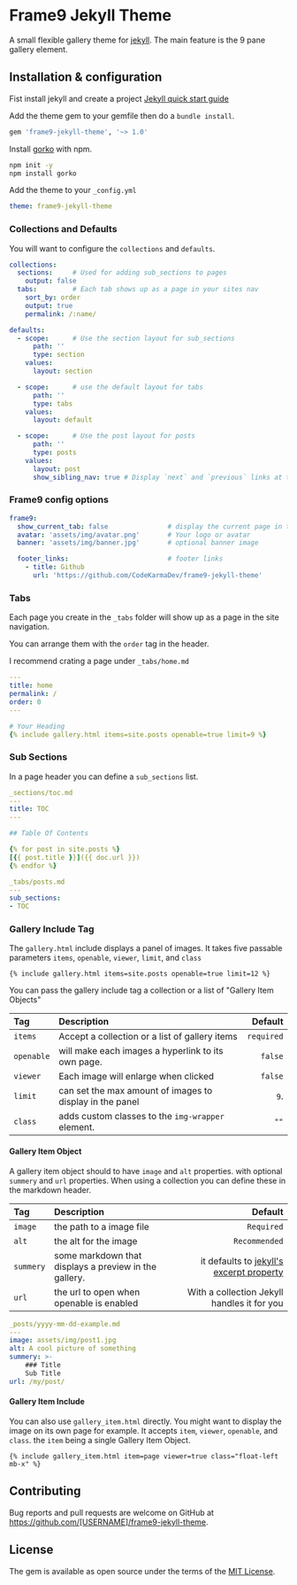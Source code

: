 # Frame9 Jekyll Theme

A small flexible gallery theme for [jekyll](https://jekyllrb.com/).
The main feature is the 9 pane gallery element.



## Installation & configuration

Fist install jekyll and create a project
[Jekyll quick start guide](https://jekyllrb.com/docs/)

Add the theme gem to your gemfile then do a `bundle install`.
```ruby
gem 'frame9-jekyll-theme', '~> 1.0'
```

Install [gorko](https://github.com/andy-piccalilli/gorko) with npm.
```bash
npm init -y
npm install gorko
```


Add the theme to your `_config.yml`
```yml
theme: frame9-jekyll-theme
```

### Collections and Defaults
You will want to configure the `collections` and `defaults`.

```yml
collections:
  sections:     # Used for adding sub_sections to pages
    output: false       
  tabs:         # Each tab shows up as a page in your sites nav
    sort_by: order
    output: true
    permalink: /:name/

defaults:
  - scope:      # Use the section layout for sub_sections
      path: ''
      type: section
    values:
      layout: section

  - scope:      # use the default layout for tabs
      path: ''
      type: tabs
    values:
      layout: default

  - scope:      # Use the post layout for posts
      path: ''
      type: posts
    values:
      layout: post
      show_sibling_nav: true # Display `next` and `previous` links at the bottom of each post
```


### Frame9 config options
```yml
frame9:
  show_current_tab: false               # display the current page in the navigation.
  avatar: 'assets/img/avatar.png'       # Your logo or avatar
  banner: 'assets/img/banner.jpg'       # optional banner image

  footer_links:                         # footer links
    - title: Github
      url: 'https://github.com/CodeKarmaDev/frame9-jekyll-theme'
```


### Tabs

Each page you create in the `_tabs` folder will show up as a page in the site navigation.

You can arrange them with the `order` tag in the header.

I recommend crating a page under `_tabs/home.md`

```yml
---
title: home
permalink: /
order: 0
---

# Your Heading
{% include gallery.html items=site.posts openable=true limit=9 %}
```

### Sub Sections

In a page header you can define a `sub_sections` list.
```yml
_sections/toc.md
---
title: TOC
---

## Table Of Contents

{% for post in site.posts %}
[{{ post.title }}]({{ doc.url }})
{% endfor %}
```
```yml
_tabs/posts.md
---
sub_sections:
- TOC
```

### Gallery Include Tag


The `gallery.html` include displays a panel of images.
It takes five passable parameters `items`, `openable`, `viewer`, `limit`, and `class` 
```liquid
{% include gallery.html items=site.posts openable=true limit=12 %}
```

You can pass the gallery include tag a collection or a list of "Gallery Item Objects"


| Tag | Description | Default |
| :-- | :-- | --: |
| `items` | Accept a collection or a list of gallery items | `required` |
| `openable` | will make each images a hyperlink to its own page. | `false` |
| `viewer` | Each image will enlarge when clicked | `false` |
| `limit` | can set the max amount of images to display in the panel | `9`. |
| `class` | adds custom classes to the `img-wrapper` element. | `""` |


#### Gallery Item Object

A gallery item object should to have `image` and `alt` properties.
with optional `summery` and `url` properties.
When using a collection you can define these in the markdown header. 

| Tag | Description | Default |
| :-- | :-- | --: |
| `image` | the path to a image file | `Required` |
| `alt` | the alt for the image | `Recommended` |
| `summery` | some markdown that displays a preview in the gallery. | it defaults to [jekyll's excerpt property](https://jekyllrb.com/docs/posts/#post-excerpts) |
| `url` | the url to open when openable is enabled | With a collection Jekyll handles it for you |

```yaml
_posts/yyyy-mm-dd-example.md
---
image: assets/img/post1.jpg 
alt: A cool picture of something 
summery: >-                     
    ### Title
    Sub Title
url: /my/post/                      
```

#### Gallery Item Include

You can also use `gallery_item.html` directly.
You might want to display the image on its own page for example.
It accepts `item`, `viewer`, `openable`, and `class`.
the `item` being a single Gallery Item Object.

```liquid
{% include gallery_item.html item=page viewer=true class="float-left mb-x" %}
```


## Contributing

Bug reports and pull requests are welcome on GitHub at https://github.com/[USERNAME]/frame9-jekyll-theme.

## License

The gem is available as open source under the terms of the [MIT License](https://opensource.org/licenses/MIT).
